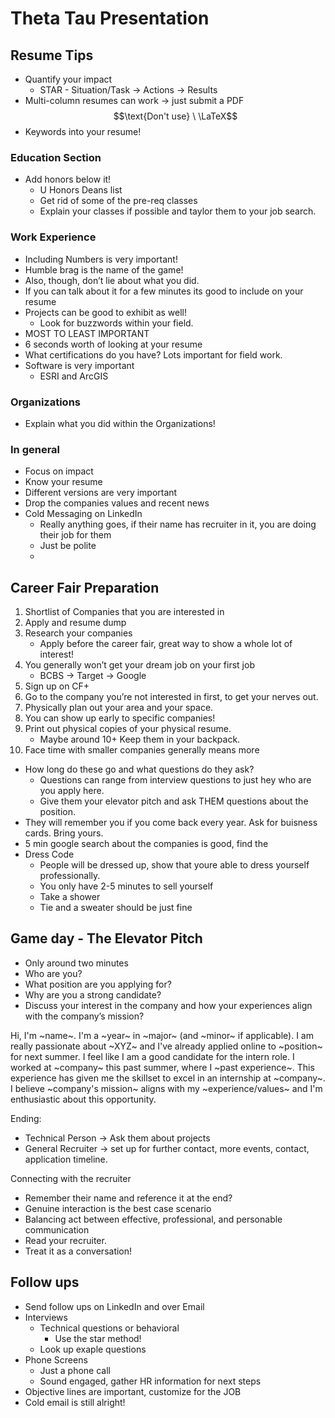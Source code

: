 # Theta Tau Presentation

## Resume Tips
- Quantify your impact
	- STAR - Situation/Task → Actions → Results
- Multi-column resumes can work → just submit a PDF
$$\text{Don't use} \ \LaTeX$$
- Keywords into your resume!

### Education Section
- Add honors below it!
	- U Honors Deans list
	- Get rid of some of the pre-req classes
	- Explain your classes if possible and taylor them to your job search. 

### Work Experience
- Including Numbers is very important!
- Humble brag is the name of the game!
- Also, though, don’t lie about what you did.
- If you can talk about it for a few minutes its good to include on your resume
- Projects can be good to exhibit as well!
	- Look for buzzwords within your field. 
- MOST TO LEAST IMPORTANT
- 6 seconds worth of looking at your resume
- What certifications do you have? Lots important for field work. 
- Software is very important
	- ESRI and ArcGIS 

### Organizations
- Explain what you did within the Organizations!

### In general
- Focus on impact
- Know your resume
- Different versions are very important
- Drop the companies values and recent news
- Cold Messaging on LinkedIn
	- Really anything goes, if their name has recruiter in it, you are doing their job for them
	- Just be polite
	- 


## Career Fair Preparation
1. Shortlist of Companies that you are interested in
2. Apply and resume dump
3. Research your companies
	- Apply before the career fair, great way to show a whole lot of interest!
4. You generally won’t get your dream job on your first job
	- BCBS → Target → Google
5. Sign up on CF+
6. Go to the company you’re not interested in first, to get your nerves out. 
7. Physically plan out your area and your space. 
8. You can show up early to specific companies!
9. Print out physical copies of your physical resume.
	- Maybe around 10+ Keep them in your backpack.
10. Face time with smaller companies generally means more

- How long do these go and what questions do they ask?
	- Questions can range from interview questions to just hey who are you apply here. 
	- Give them your elevator pitch and ask THEM questions about the position.
- They will remember you if you come back every year. Ask for buisness cards. Bring yours. 
- 5 min google search about the companies is good, find the 
- Dress Code
	- People will be dressed up, show that youre able to dress yourself professionally.
	- You only have 2-5 minutes to sell yourself
	- Take a shower
	- Tie and a sweater should be just fine

## Game day - The Elevator Pitch
- Only around two minutes
- Who are you?
- What position are you applying for?
- Why are you a strong candidate?
- Discuss your interest in the company and how your experiences align with the company’s mission?

Hi, I'm ~name~. I'm a ~year~ in ~major~ (and ~minor~ if applicable). I am really passionate about ~XYZ~ and I've already applied online to ~position~ for next summer. I feel like I am a good candidate for the intern role. I worked at ~company~ this past summer, where I ~past experience~. This experience has given me the skillset to excel in an internship at ~company~. I believe ~company's mission~ aligns with my ~experience/values~ and I'm enthusiastic about this opportunity.


Ending: 
- Technical Person → Ask them about projects
- General Recruiter → set up for further contact, more events, contact, application timeline. 

Connecting with the recruiter
- Remember their name and reference it at the end?
- Genuine interaction is the best case scenario
- Balancing act between effective, professional, and personable communication
- Read your recruiter.
- Treat it as a conversation!


## Follow ups
- Send follow ups on LinkedIn and over Email
- Interviews
	- Technical questions or behavioral
		- Use the star method!
	- Look up exaple questions
- Phone Screens
	- Just a phone call
	- Sound engaged, gather HR information for next steps
- Objective lines are important, customize for the JOB
- Cold email is still alright!